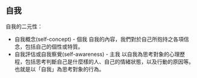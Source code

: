## 自我
  自我的二元性：
  * 自我概念(self-concept) - 個我
    自我的內容，我們對於自己所抱持之各項信念，包括自己的個性或特質。
  * 自我評估或自我察覺(self-awareness) - 主我
    以自我為思考對象的心理歷程，包括思考判斷自己是什麼樣的人、自己的情緒狀態，以及行動的原因等。也就是以「自我」為思考對象的行為。